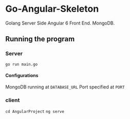 # Go-Angular-Skeleton
Golang Server Side
Angular 6 Front End. 
MongoDB.

## Running the program

### Server
`go run main.go`

#### Configurations
MongoDB running at `DATABASE_URL`
Port specified at `PORT`

### client
`cd AngularProject` `ng serve`
